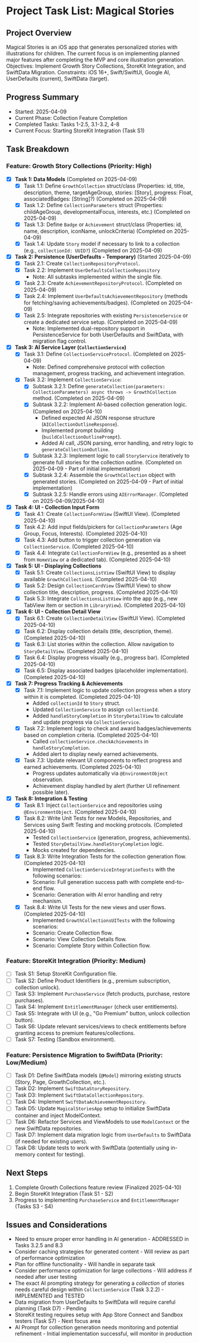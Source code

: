 # Project Task List: Magical Stories

## Project Overview
Magical Stories is an iOS app that generates personalized stories with illustrations for children. The current focus is on implementing planned major features after completing the MVP and core illustration generation.
Objectives: Implement Growth Story Collections, StoreKit Integration, and SwiftData Migration.
Constraints: iOS 16+, Swift/SwiftUI, Google AI, UserDefaults (current), SwiftData (target).

## Progress Summary
- Started: 2025-04-09
- Current Phase: Collection Feature Completion
- Completed Tasks: Tasks 1-2.5, 3.1-3.2, 4-8
- Current Focus: Starting StoreKit Integration (Task S1)

## Task Breakdown

### Feature: Growth Story Collections (Priority: High)
- [X] **Task 1: Data Models** (Completed on 2025-04-09)
    - [X] Task 1.1: Define `GrowthCollection` struct/class (Properties: id, title, description, theme, targetAgeGroup, stories: [Story], progress: Float, associatedBadges: [String]?) (Completed on 2025-04-09)
    - [X] Task 1.2: Define `CollectionParameters` struct (Properties: childAgeGroup, developmentalFocus, interests, etc.) (Completed on 2025-04-09)
    - [X] Task 1.3: Define `Badge` or `Achievement` struct/class (Properties: id, name, description, iconName, unlockCriteria) (Completed on 2025-04-09)
    - [X] Task 1.4: Update `Story` model if necessary to link to a collection (e.g., `collectionId: UUID?`) (Completed on 2025-04-09)
- [X] **Task 2: Persistence (UserDefaults - Temporary)** (Started 2025-04-09)
    - [X] Task 2.1: Create `CollectionRepositoryProtocol`.
    - [X] Task 2.2: Implement `UserDefaultsCollectionRepository`
        - Note: All subtasks implemented within the single file.
    - [X] Task 2.3: Create `AchievementRepositoryProtocol`. (Completed on 2025-04-09)
    - [X] Task 2.4: Implement `UserDefaultsAchievementRepository` (methods for fetching/saving achievements/badges). (Completed on 2025-04-09)
    - [X] Task 2.5: Integrate repositories with existing `PersistenceService` or create a dedicated service setup. (Completed on 2025-04-09)
        - Note: Implemented dual-repository support in PersistenceService for both UserDefaults and SwiftData, with migration flag control.
- [X] **Task 3: AI Service Layer (`CollectionService`)**
    - [X] Task 3.1: Define `CollectionServiceProtocol`. (Completed on 2025-04-09)
        - Note: Defined comprehensive protocol with collection management, progress tracking, and achievement integration.
    - [X] Task 3.2: Implement `CollectionService`:
        - [X] Subtask 3.2.1: Define `generateCollection(parameters: CollectionParameters) async throws -> GrowthCollection` method. (Completed on 2025-04-09)
        - [X] Subtask 3.2.2: Implement AI-based collection generation logic. (Completed on 2025-04-10)
            - Defined expected AI JSON response structure (`AICollectionOutlineResponse`).
            - Implemented prompt building (`buildCollectionOutlinePrompt`).
            - Added AI call, JSON parsing, error handling, and retry logic to `generateCollectionOutline`.
        - [X] Subtask 3.2.3: Implement logic to call `StoryService` iteratively to generate full stories for the collection outline. (Completed on 2025-04-09 - Part of initial implementation)
        - [X] Subtask 3.2.4: Assemble the `GrowthCollection` object with generated stories. (Completed on 2025-04-09 - Part of initial implementation)
        - [X] Subtask 3.2.5: Handle errors using `AIErrorManager`. (Completed on 2025-04-09/2025-04-10)
- [X] **Task 4: UI - Collection Input Form**
    - [X] Task 4.1: Create `CollectionFormView` (SwiftUI View). (Completed 2025-04-10)
    - [X] Task 4.2: Add input fields/pickers for `CollectionParameters` (Age Group, Focus, Interests). (Completed 2025-04-10)
    - [X] Task 4.3: Add button to trigger collection generation via `CollectionService`. (Completed 2025-04-10)
    - [X] Task 4.4: Integrate `CollectionFormView` (e.g., presented as a sheet from `HomeView` or a dedicated tab). (Completed 2025-04-10)
- [X] **Task 5: UI - Displaying Collections**
    - [X] Task 5.1: Create `CollectionsListView` (SwiftUI View) to display available `GrowthCollection`s. (Completed 2025-04-10)
    - [X] Task 5.2: Design `CollectionCardView` (SwiftUI View) to show collection title, description, progress. (Completed 2025-04-10)
    - [X] Task 5.3: Integrate `CollectionsListView` into the app (e.g., new TabView item or section in `LibraryView`). (Completed 2025-04-10)
- [X] **Task 6: UI - Collection Detail View**
    - [X] Task 6.1: Create `CollectionDetailView` (SwiftUI View). (Completed 2025-04-10)
    - [X] Task 6.2: Display collection details (title, description, theme). (Completed 2025-04-10)
    - [X] Task 6.3: List stories within the collection. Allow navigation to `StoryDetailView`. (Completed 2025-04-10)
    - [X] Task 6.4: Display progress visually (e.g., progress bar). (Completed 2025-04-10)
    - [X] Task 6.5: Display associated badges (placeholder implementation). (Completed 2025-04-10)
- [X] **Task 7: Progress Tracking & Achievements**
    - [X] Task 7.1: Implement logic to update collection progress when a story within it is completed. (Completed 2025-04-10)
        - Added `collectionId` to `Story` struct.
        - Updated `CollectionService` to assign `collectionId`.
        - Added `handleStoryCompletion` in `StoryDetailView` to calculate and update progress via `CollectionService`.
    - [X] Task 7.2: Implement logic to check and award badges/achievements based on completion criteria. (Completed 2025-04-10)
        - Called `collectionService.checkAchievements` in `handleStoryCompletion`.
        - Added alert to display newly earned achievements.
    - [X] Task 7.3: Update relevant UI components to reflect progress and earned achievements. (Completed 2025-04-10)
        - Progress updates automatically via `@EnvironmentObject` observation.
        - Achievement display handled by alert (further UI refinement possible later).
- [X] **Task 8: Integration & Testing**
    - [X] Task 8.1: Inject `CollectionService` and repositories using `@EnvironmentObject`. (Completed 2025-04-10)
    - [X] Task 8.2: Write Unit Tests for new Models, Repositories, and Services using Swift Testing and mocking protocols. (Completed 2025-04-10)
        - Tested `CollectionService` (generation, progress, achievements).
        - Tested `StoryDetailView.handleStoryCompletion` logic.
        - Mocks created for dependencies.
    - [X] Task 8.3: Write Integration Tests for the collection generation flow. (Completed 2025-04-10)
        - Implemented `CollectionServiceIntegrationTests` with the following scenarios:
        - Scenario: Full generation success path with complete end-to-end flow.
        - Scenario: Generation with AI error handling and retry mechanism.
    - [X] Task 8.4: Write UI Tests for the new views and user flows. (Completed 2025-04-10)
        - Implemented `GrowthCollectionsUITests` with the following scenarios:
        - Scenario: Create Collection flow.
        - Scenario: View Collection Details flow.
        - Scenario: Complete Story within Collection flow.

### Feature: StoreKit Integration (Priority: Medium)
- [ ] Task S1: Setup StoreKit Configuration file.
- [ ] Task S2: Define Product Identifiers (e.g., premium subscription, collection unlock).
- [ ] Task S3: Implement `PurchaseService` (fetch products, purchase, restore purchases).
- [ ] Task S4: Implement `EntitlementManager` (check user entitlements).
- [ ] Task S5: Integrate with UI (e.g., "Go Premium" button, unlock collection button).
- [ ] Task S6: Update relevant services/views to check entitlements before granting access to premium features/collections.
- [ ] Task S7: Testing (Sandbox environment).

### Feature: Persistence Migration to SwiftData (Priority: Low/Medium)
- [ ] Task D1: Define SwiftData models (`@Model`) mirroring existing structs (Story, Page, GrowthCollection, etc.).
- [ ] Task D2: Implement `SwiftDataStoryRepository`.
- [ ] Task D3: Implement `SwiftDataCollectionRepository`.
- [ ] Task D4: Implement `SwiftDataAchievementRepository`.
- [ ] Task D5: Update `MagicalStoriesApp` setup to initialize SwiftData container and inject ModelContext.
- [ ] Task D6: Refactor Services and ViewModels to use `ModelContext` or the new SwiftData repositories.
- [ ] Task D7: Implement data migration logic from `UserDefaults` to SwiftData (if needed for existing users).
- [ ] Task D8: Update tests to work with SwiftData (potentially using in-memory context for testing).

## Next Steps
1. Complete Growth Collections feature review (Finalized 2025-04-10)
2. Begin StoreKit Integration (Task S1 - S2)
3. Progress to implementing `PurchaseService` and `EntitlementManager` (Tasks S3 - S4)

## Issues and Considerations
- Need to ensure proper error handling in AI generation - ADDRESSED in Tasks 3.2.5 and 8.3
- Consider caching strategies for generated content - Will review as part of performance optimization
- Plan for offline functionality - Will handle in separate task
- Consider performance optimization for large collections - Will address if needed after user testing
- The exact AI prompting strategy for generating a *collection* of stories needs careful design within `CollectionService` (Task 3.2.2) - IMPLEMENTED and TESTED
- Data migration from UserDefaults to SwiftData will require careful planning (Task D7) - Pending
- StoreKit testing requires setup with App Store Connect and Sandbox testers (Task S7) - Next focus area
- AI Prompt for collection generation needs monitoring and potential refinement - Initial implementation successful, will monitor in production 